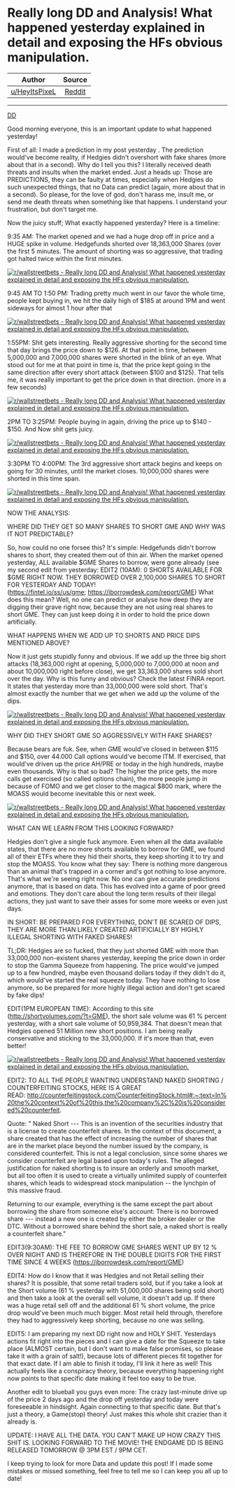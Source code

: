 Really long DD and Analysis! What happened yesterday explained in detail and exposing the HFs obvious manipulation.
===================================================================================================================

| Author       | Source       | 
| :-------------: |:-------------:|
| [u/HeyItsPixeL](https://www.reddit.com/user/HeyItsPixeL/) | [Reddit](https://www.reddit.com/r/GME/comments/lsve5j/really_long_dd_and_analysis_what_happened/) | 

---

[DD](https://www.reddit.com/r/wallstreetbets/search?q=flair_name%3A%22DD%22&restrict_sr=1)

Good morning everyone, this is an important update to what happened yesterday!

First of all: I made a prediction in my post yesterday . The prediction would've become reality, if Hedgies didn't overshort with fake shares (more about that in a second). Why do I tell you this? I literally received death threats and insults when the market ended. Just a heads up: Those are PREDICTIONS, they can be faulty at times, especially when Hedgies do such unexpected things, that no Data can predict (again, more about that in a second). So please, for the love of god, don't harass me, insult me, or send me death threats when something like that happens. I understand your frustration, but don't target me.

Now the juicy stuff; What exactly happened yesterday? Here is a timeline:

9:35 AM: The market opened and we had a huge drop off in price and a HUGE spike in volume. Hedgefunds shorted over 18,363,000 Shares (over the first 5 minutes. The amount of shorting was so aggressive, that trading got halted twice within the first minutes.

[![r/wallstreetbets - Really long DD and Analysis! What happened yesterday explained in detail and exposing the HFs obvious manipulation.](https://preview.redd.it/w8qgdhc52tj61.png?width=1174&format=png&auto=webp&s=312ade6cbbff842f8f1c2b85707b9ee414bc5af4)](https://preview.redd.it/w8qgdhc52tj61.png?width=1174&format=png&auto=webp&s=312ade6cbbff842f8f1c2b85707b9ee414bc5af4)

9:45 AM TO 1:50 PM: Trading pretty much went in our favor the whole time, people kept buying in, we hit the daily high of $185 at around 1PM and went sideways for almost 1 hour after that

[![r/wallstreetbets - Really long DD and Analysis! What happened yesterday explained in detail and exposing the HFs obvious manipulation.](https://preview.redd.it/y22hod9b2tj61.png?width=622&format=png&auto=webp&s=bfc15d4f0d31ef8a0f2f1ebfaa90c412711b4b22)](https://preview.redd.it/y22hod9b2tj61.png?width=622&format=png&auto=webp&s=bfc15d4f0d31ef8a0f2f1ebfaa90c412711b4b22)

1:55PM: Shit gets interesting. Really aggressive shorting for the second time that day brings the price down to $126. At that point in time, between 5,000,000 and 7,000,000 shares were shorted in the blink of an eye. What stood out for me at that point in time is, that the price kept going in the same direction after every short attack (between $100 and $125). That tells me, it was really important to get the price down in that direction. (more in a few seconds)

[![r/wallstreetbets - Really long DD and Analysis! What happened yesterday explained in detail and exposing the HFs obvious manipulation.](https://preview.redd.it/osl59mnb2tj61.png?width=525&format=png&auto=webp&s=dfb0f9aa432f6ca45348aa39708ba4786f6f6572)](https://preview.redd.it/osl59mnb2tj61.png?width=525&format=png&auto=webp&s=dfb0f9aa432f6ca45348aa39708ba4786f6f6572)

2PM TO 3:25PM: People buying in again, driving the price up to $140 - $150. And Now shit gets juicy.

[![r/wallstreetbets - Really long DD and Analysis! What happened yesterday explained in detail and exposing the HFs obvious manipulation.](https://preview.redd.it/ha1vws1c2tj61.png?width=1049&format=png&auto=webp&s=dd0bd0a7e87335c977ce9581b3a19ef335e37c31)](https://preview.redd.it/ha1vws1c2tj61.png?width=1049&format=png&auto=webp&s=dd0bd0a7e87335c977ce9581b3a19ef335e37c31)

3:30PM TO 4:00PM: The 3rd aggressive short attack begins and keeps on going for 30 minutes, until the market closes. 10,000,000 shares were shorted in this time span.

[![r/wallstreetbets - Really long DD and Analysis! What happened yesterday explained in detail and exposing the HFs obvious manipulation.](https://preview.redd.it/7hp3ktgc2tj61.png?width=1177&format=png&auto=webp&s=e4c655e876c22f10194d1e86c2e8c0edfe03e787)](https://preview.redd.it/7hp3ktgc2tj61.png?width=1177&format=png&auto=webp&s=e4c655e876c22f10194d1e86c2e8c0edfe03e787)

NOW THE ANALYSIS:

WHERE DID THEY GET SO MANY SHARES TO SHORT GME AND WHY WAS IT NOT PREDICTABLE?

So, how could no one forsee this? It's simple: Hedgefunds didn't borrow shares to short, they created them out of thin air. When the market opened yesterday, ALL available $GME Shares to borrow, were gone already (see my second edit from yesterday: EDIT2 (10AM): 0 SHORTS AVAILABLE FOR $GME RIGHT NOW. THEY BORROWED OVER 2,100,000 SHARES TO SHORT FOR YESTERDAY AND TODAY! (<https://fintel.io/ss/us/gme>; <https://iborrowdesk.com/report/GME>) What does this mean? Well, no one can predict or analyse how deep they are digging their grave right now, because they are not using real shares to short GME. They can just keep doing it in order to hold the price down artificially.

WHAT HAPPENS WHEN WE ADD UP TO SHORTS AND PRICE DIPS MENTIONED ABOVE?

Now it just gets stupidly funny and obvious. If we add up the three big short attacks (18,363,000 right at opening, 5,000,000 to 7,000,000 at noon and about 10,000,000 right before close), we get 33,363,000 shares sold short over the day. Why is this funny and obvious? Check the latest FINRA report. It states that yesterday more than 33,000,000 were sold short. That's almost exactly the number that we get when we add up the volume of the dips.

[![r/wallstreetbets - Really long DD and Analysis! What happened yesterday explained in detail and exposing the HFs obvious manipulation.](https://preview.redd.it/d3vuakyd2tj61.png?width=453&format=png&auto=webp&s=494fb1b56197d7d997e2c0abdd2843f7bd538bcb)](https://preview.redd.it/d3vuakyd2tj61.png?width=453&format=png&auto=webp&s=494fb1b56197d7d997e2c0abdd2843f7bd538bcb)

WHY DID THEY SHORT GME SO AGGRESSIVELY WITH FAKE SHARES?

Because bears are fuk. See, when GME would've closed in between $115 and $150, over 44.000 Call options would've become ITM. If exercised, that would've driven up the price AH/PRE or today in the high hundreds, maybe even thousands. Why is that so bad? The higher the price gets, the more calls get exercised (so called options chain), the more people jump in because of FOMO and we get closer to the magical $800 mark, where the MOASS would become inevitable this or next week.

[![r/wallstreetbets - Really long DD and Analysis! What happened yesterday explained in detail and exposing the HFs obvious manipulation.](https://preview.redd.it/3djwn1de2tj61.png?width=700&format=png&auto=webp&s=3ce4f2b20c430b672e8d4a5701c39c327f368e7b)](https://preview.redd.it/3djwn1de2tj61.png?width=700&format=png&auto=webp&s=3ce4f2b20c430b672e8d4a5701c39c327f368e7b)

WHAT CAN WE LEARN FROM THIS LOOKING FORWARD?

Hedgies don't give a single fuck anymore. Even when all the data available states, that there are no more shorts available to borrow for GME, we found all of their ETFs where they hid their shorts, they keep shorting it to try and stop the MOASS. You know what they say: There is nothing more dangerous than an animal that's trapped in a corner and's got nothing to lose anymore. That's what we're seeing right now. No one can give accurate predictions anymore, that is based on data. This has evolved into a game of poor greed and emotions. They don't care about the long term results of their illegal actions, they just want to save their asses for some more weeks or even just days.

IN SHORT: BE PREPARED FOR EVERYTHING, DON'T BE SCARED OF DIPS, THEY ARE MORE THAN LIKELY CREATED ARTIFICIALLY BY HIGHLY ILLEGAL SHORTING WITH FAKED SHARES!

TL;DR: Hedgies are so fucked, that they just shorted GME with more than 33,000,000 non-existent shares yesterday, keeping the price down in order to stop the Gamma Squeeze from happening. The price would've jumped up to a few hundred, maybe even thousand dollars today if they didn't do it, which would've started the real squeeze today. They have nothing to lose anymore, so be prepared for more highly illegal action and don't get scared by fake dips!

EDIT(1PM EUROPEAN TIME): According to this site (<http://shortvolumes.com/?t=GME>), the short sale volume was 61 % percent yesterday, with a short sale volume of 50,959,384. That doesn't mean that Hedgies opened 51 Million new short positions. I am being really conservative and sticking to the 33,000,000. If it's more than that, even better!

[![r/wallstreetbets - Really long DD and Analysis! What happened yesterday explained in detail and exposing the HFs obvious manipulation.](https://preview.redd.it/lmtsuxki0uj61.png?width=830&format=png&auto=webp&s=785f8991b72d084e264f5174ac446e619988b8bf)](https://preview.redd.it/lmtsuxki0uj61.png?width=830&format=png&auto=webp&s=785f8991b72d084e264f5174ac446e619988b8bf)

EDIT2: TO ALL THE PEOPLE WANTING UNDERSTAND NAKED SHORTING / COUNTERFEITING STOCKS, HERE IS A GREAT READ: <http://counterfeitingstock.com/CounterfeitingStock.html#:~:text=In%20the%20context%20of%20this,the%20company%2C%20is%20considered%20counterfeit>.

Quote: " Naked Short --- This is an invention of the securities industry that is a license to create counterfeit shares. In the context of this document, a share created that has the effect of increasing the number of shares that are in the market place beyond the number issued by the company, is considered counterfeit. This is not a legal conclusion, since some shares we consider counterfeit are legal based upon today's rules. The alleged justification for naked shorting is to insure an orderly and smooth market, but all too often it is used to create a virtually unlimited supply of counterfeit shares, which leads to widespread stock manipulation -- the lynchpin of this massive fraud.

Returning to our example, everything is the same except the part about borrowing the share from someone else's account: There is no borrowed share --- instead a new one is created by either the broker dealer or the DTC. Without a borrowed share behind the short sale, a naked short is really a counterfeit share."

EDIT3(9:30AM): THE FEE TO BORROW GME SHARES WENT UP BY 12 % OVER NIGHT AND IS THEREFORE IN THE DOUBLE DIGITS FOR THE FIRST TIME SINCE 4 WEEKS (<https://iborrowdesk.com/report/GME>)

EDIT4: How do I know that it was Hedgies and not Retail selling their shares? It is possible, that some retail traders sold, but if you take a look at the Short volume (61 % yesterday with 51,000,000 shares being sold short) and then take a look at the overall sell volume, it doesn't add up. If there was a huge retail sell off and the additional 61 % short volume, the price drop would've been much much bigger. Most retail held through, therefore they had to aggressively keep shorting, because no one was selling.

EDIT5: I am preparing my next DD right now and HOLY SHIT. Yesterdays actions fit right into the pieces and I can give a date for the Squeeze to take place (ALMOST certain, but I don't want to make false promises, so please take it with a grain of salt!), because lots of different pieces fit together for that exact date. If I am able to finish it today, I'll link it here as well! This actually feels like a conspiracy theory, because everything happening right now points to that specific date making it feel too easy to be true.

Another edit to blueball you guys even more: The crazy last-minute drive up of the price 2 days ago and the drop off yesterday and today were foreseeable in hindsight. Again connecting to that specific date. But that's just a theory, a Game(stop) theory! Just makes this whole shit crazier than it already is.

UPDATE: I HAVE ALL THE DATA. YOU CAN'T MAKE UP HOW CRAZY THIS SHIT IS. LOOKING FORWARD TO THE MOVIE! THE ENDGAME DD IS BEING RELEASED TOMORROW @ 3PM EST / 9PM CET.

I keep trying to look for more Data and update this post! If I made some mistakes or missed something, feel free to tell me so I can keep you all up to date!
